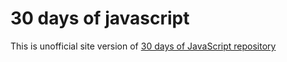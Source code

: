 # 30 days of javascript
This is unofficial site version of [30 days of JavaScript repository](https://github.com/Asabeneh/30-Days-Of-JavaScript)
